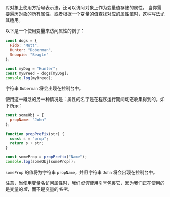 对对象上使用方括号表示法，还可以访问对象上作为变量值存储的属性。 当你需要遍历对象的所有属性，或者根据一个变量的值查找对应的属性值时，这种写法尤其适用。

以下是一个使用变量来访问属性的例子：

```js
const dogs = {
  Fido: "Mutt",
  Hunter: "Doberman",
  Snoopie: "Beagle"
};

const myDog = "Hunter";
const myBreed = dogs[myDog];
console.log(myBreed);
```

字符串 `Doberman` 将会出现在控制台中。

使用这一概念的另一种情况是：属性的名字是在程序运行期间动态收集得到的。如下所示：

```js
const someObj = {
  propName: "John"
};

function propPrefix(str) {
  const s = "prop";
  return s + str;
}

const someProp = propPrefix("Name");
console.log(someObj[someProp]);
```

`someProp` 的值将为字符串 `propName`，并且字符串 `John` 将会出现在控制台中。

注意，当使用变量名访问属性时，我们*没有*使用引号包裹它，因为我们正在使用的是变量的*值*，而不是变量的*名字*。
